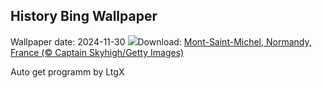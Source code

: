 ## History Bing Wallpaper
Wallpaper date: 2024-11-30
![](https://www.bing.com/th?id=OHR.MtStMichel_EN-US6641012356_UHD.jpg&w=1000)Download: [Mont-Saint-Michel, Normandy, France (© Captain Skyhigh/Getty Images)](https://www.bing.com/th?id=OHR.MtStMichel_EN-US6641012356_UHD.jpg)

Auto get programm by LtgX
